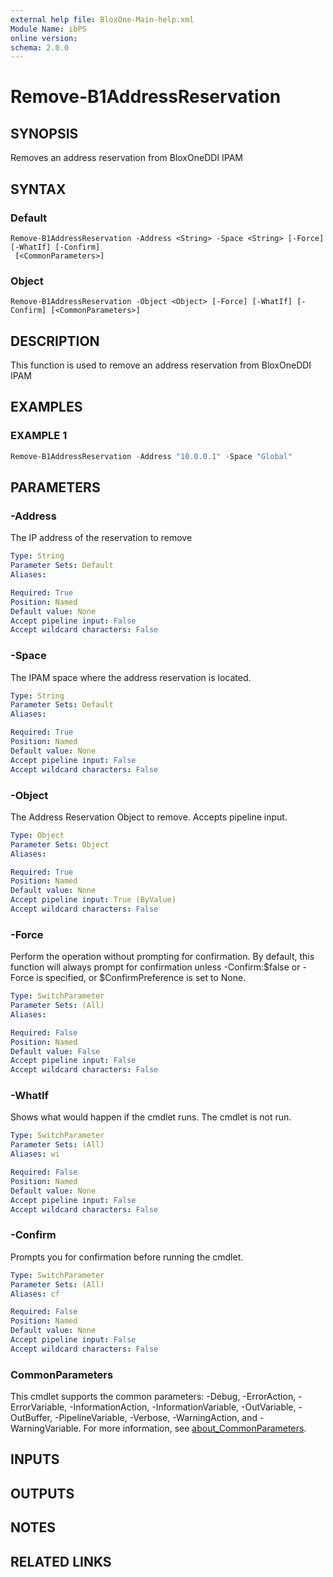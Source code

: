 ```yaml
---
external help file: BloxOne-Main-help.xml
Module Name: ibPS
online version:
schema: 2.0.0
---
```


# Remove-B1AddressReservation

## SYNOPSIS
Removes an address reservation from BloxOneDDI IPAM

## SYNTAX

### Default
```
Remove-B1AddressReservation -Address <String> -Space <String> [-Force] [-WhatIf] [-Confirm]
 [<CommonParameters>]
```

### Object
```
Remove-B1AddressReservation -Object <Object> [-Force] [-WhatIf] [-Confirm] [<CommonParameters>]
```

## DESCRIPTION
This function is used to remove an address reservation from BloxOneDDI IPAM

## EXAMPLES

### EXAMPLE 1
```powershell
Remove-B1AddressReservation -Address "10.0.0.1" -Space "Global"
```

## PARAMETERS

### -Address
The IP address of the reservation to remove

```yaml
Type: String
Parameter Sets: Default
Aliases:

Required: True
Position: Named
Default value: None
Accept pipeline input: False
Accept wildcard characters: False
```

### -Space
The IPAM space where the address reservation is located.

```yaml
Type: String
Parameter Sets: Default
Aliases:

Required: True
Position: Named
Default value: None
Accept pipeline input: False
Accept wildcard characters: False
```

### -Object
The Address Reservation Object to remove.
Accepts pipeline input.

```yaml
Type: Object
Parameter Sets: Object
Aliases:

Required: True
Position: Named
Default value: None
Accept pipeline input: True (ByValue)
Accept wildcard characters: False
```

### -Force
Perform the operation without prompting for confirmation.
By default, this function will always prompt for confirmation unless -Confirm:$false or -Force is specified, or $ConfirmPreference is set to None.

```yaml
Type: SwitchParameter
Parameter Sets: (All)
Aliases:

Required: False
Position: Named
Default value: False
Accept pipeline input: False
Accept wildcard characters: False
```

### -WhatIf
Shows what would happen if the cmdlet runs.
The cmdlet is not run.

```yaml
Type: SwitchParameter
Parameter Sets: (All)
Aliases: wi

Required: False
Position: Named
Default value: None
Accept pipeline input: False
Accept wildcard characters: False
```

### -Confirm
Prompts you for confirmation before running the cmdlet.

```yaml
Type: SwitchParameter
Parameter Sets: (All)
Aliases: cf

Required: False
Position: Named
Default value: None
Accept pipeline input: False
Accept wildcard characters: False
```

### CommonParameters
This cmdlet supports the common parameters: -Debug, -ErrorAction, -ErrorVariable, -InformationAction, -InformationVariable, -OutVariable, -OutBuffer, -PipelineVariable, -Verbose, -WarningAction, and -WarningVariable. For more information, see [about_CommonParameters](http://go.microsoft.com/fwlink/?LinkID=113216).

## INPUTS

## OUTPUTS

## NOTES

## RELATED LINKS
